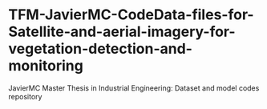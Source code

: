 # TFM-JavierMC-CodeData-files-for-Satellite-and-aerial-imagery-for-vegetation-detection-and-monitoring
JavierMC Master Thesis in Industrial Engineering: Dataset and model codes repository
